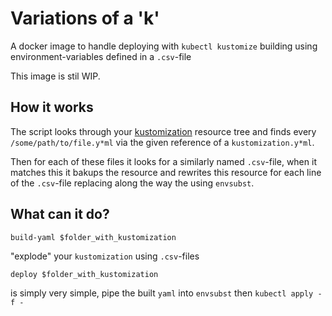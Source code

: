 # Variations of a 'k'
A docker image to handle deploying with `kubectl kustomize` building using environment-variables defined in a `.csv`-file 

This image is stil WIP.

## How it works
The script looks through your [kustomization](kustomization.io) resource tree and finds every `/some/path/to/file.y*ml` via the given reference of a `kustomization.y*ml`.

Then for each of these files it looks for a similarly named `.csv`-file, when it matches this it bakups the resource and rewrites this resource for each line of the `.csv`-file replacing along the way the using `envsubst`.

## What can it do?
```
build-yaml $folder_with_kustomization
```
"explode" your `kustomization` using `.csv`-files
```
deploy $folder_with_kustomization
```
is simply very simple, pipe the built `yaml` into `envsubst` then `kubectl apply -f -`
